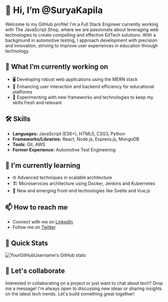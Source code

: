 

<!--
**suryakapila/suryakapila** is a ✨ _special_ ✨ repository because its `README.md` (this file) appears on your GitHub profile.

Here are some ideas to get you started:

- 🔭 I’m currently working on ...
- 🌱 I’m currently learning ...
- 👯 I’m looking to collaborate on ...
- 🤔 I’m looking for help with ...
- 💬 Ask me about ...
- 📫 How to reach me: ...
- 😄 Pronouns: ...
- ⚡ Fun fact: ...
-->

# 👋 Hi, I’m @SuryaKapila

Welcome to my GitHub profile! I'm a Full Stack Engineer currently working with The JavaScript Shop, where we are passionate about leveraging web technologies to create compelling and effective EdTech solutions. With a background in automotive testing, I approach development with precision and innovation, striving to improve user experiences in education through technology.

## 🌱 What I’m currently working on
- 🖥️ Developing robust web applications using the MERN stack
- 📘 Enhancing user interaction and backend efficiency for educational platforms
- 🧪 Experimenting with new frameworks and technologies to keep my skills fresh and relevant

## 🛠 Skills
- **Languages:** JavaScript (ES6+), HTML5, CSS3, Python
- **Frameworks/Libraries:** React, Node.js, Express.js, MongoDB
- **Tools:** Git, AWS
- **Former Experience:** Automotive Test Engineering

## 🎯 I'm currently learning
- 🌐 Advanced techniques in scalable architecture
- 🏗 Microservices architecture using Docker, Jenkins and Kubernetes
- 🚀 New and emerging front-end technologies like Svelte and Vue.js

## 📫 How to reach me
- Connect with me on [LinkedIn](https://www.linkedin.com/in/surya-prakash-rao-k-2941b75b/)
- Follow me on [Twitter](https://twitter.com/surya_kapila)

## 🚀 Quick Stats
![YourGitHubUsername's GitHub stats](https://github-readme-stats.vercel.app/api?username=suryakapila&show_icons=true&theme=radical)

## 🤝 Let's collaborate
Interested in collaborating on a project or just want to chat about tech? Drop me a message! I'm always open to discussing new ideas or sharing insights on the latest tech trends. Let's build something great together!

<!---
YourGitHubUsername/YourGitHubUsername is a ✨ special ✨ repository because its `README.md` (this file) appears on your GitHub profile.
You can click the Preview link to take a look at your changes.
--->


